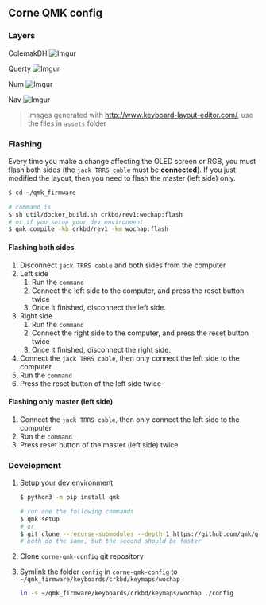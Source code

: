 ## Corne QMK config

### Layers

ColemakDH
![Imgur](https://i.imgur.com/1igKPoQ.jpg)

Querty
![Imgur](https://i.imgur.com/OMmmfWw.png)

Num
![Imgur](https://i.imgur.com/70txcxD.png)

Nav
![Imgur](https://i.imgur.com/YICzLky.png)

> Images generated with http://www.keyboard-layout-editor.com/, use the files in `assets` folder

### Flashing

Every time you make a change affecting the OLED screen or RGB, you must flash both sides (the `jack TRRS cable` must be **connected**). If you just modified the layout, then you need to flash the master (left side) only.

```sh
$ cd ~/qmk_firmware

# command is
$ sh util/docker_build.sh crkbd/rev1:wochap:flash
# or if you setup your dev environment
$ qmk compile -kb crkbd/rev1 -km wochap:flash
```

#### Flashing both sides

1. Disconnect `jack TRRS cable` and both sides from the computer
1. Left side
   1. Run the `command`
   1. Connect the left side to the computer, and press the reset button twice
   1. Once it finished, disconnect the left side.
1. Right side
   1. Run the `command`
   1. Connect the right side to the computer, and press the reset button twice
   1. Once it finished, disconnect the right side.
1. Connect the `jack TRRS cable`, then only connect the left side to the computer
1. Run the `command`
1. Press the reset button of the left side twice

#### Flashing only master (left side)

1. Connect the `jack TRRS cable`, then only connect the left side to the computer
1. Run the `command`
1. Press reset button of the master (left side) twice

### Development

1. Setup your [dev environment](https://docs.qmk.fm/#/newbs_getting_started)

   ```sh
   $ python3 -m pip install qmk

   # run one the following commands
   $ qmk setup
   # or
   $ git clone --recurse-submodules --depth 1 https://github.com/qmk/qmk_firmware.git ~/qmk_firmware
   # both do the same, but the second should be faster
   ```

1. Clone `corne-qmk-config` git repository
1. Symlink the folder `config` in `corne-qmk-config` to `~/qmk_firmware/keyboards/crkbd/keymaps/wochap`
   ```sh
   ln -s ~/qmk_firmware/keyboards/crkbd/keymaps/wochap ./config
   ```
